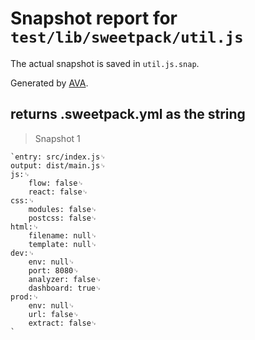 # Snapshot report for `test/lib/sweetpack/util.js`

The actual snapshot is saved in `util.js.snap`.

Generated by [AVA](https://ava.li).

## returns .sweetpack.yml as the string

> Snapshot 1

    `entry: src/index.js␊
    output: dist/main.js␊
    js:␊
        flow: false␊
        react: false␊
    css:␊
        modules: false␊
        postcss: false␊
    html:␊
        filename: null␊
        template: null␊
    dev:␊
        env: null␊
        port: 8080␊
        analyzer: false␊
        dashboard: true␊
    prod:␊
        env: null␊
        url: false␊
        extract: false␊
    `
